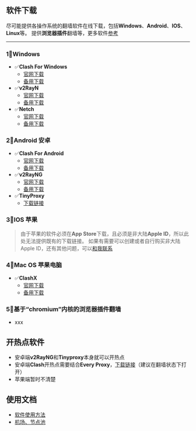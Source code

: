 ## 软件下载

尽可能提供各操作系统的翻墙软件在线下载，包括**Windows**、**Android**、**IOS**、**Linux**等。
提供**浏览器插件**翻墙等，更多软件[参考](https://itlanyan.com/v2ray-clients-download/)

---

### 1⃣️**Windows**

- ✅**Clash For Windows**
  - [官网下载](https://github.com/Fndroid/clash_for_windows_pkg/releases)
  - [备用下载](https://d3.netfiles.pw/v2/windows/Clash.for.Windows.Setup.0.19.15.exe)
- ✅**v2RayN**
  - [官网下载](https://github.com/2dust/v2rayN/releases)
  - [备用下载](https://d2.netfiles.pw/v2/windows/v2rayN-v5.9.zip)
- ✅**Netch**
  - [官网下载](https://github.com/NetchX/Netch/releases)
  - [备用下载](https://d2.netfiles.pw/v2/windows/Netch-v1.9.2.7z)

### 2⃣️**Android 安卓**

- ✅**Clash For  Android**
  - [官网下载](https://github.com/Kr328/ClashForAndroid/releases)
  - [备用下载](https://d3.netfiles.pw/v2/android/ClashForAndroid-v2.5.4.apk)
- ✅**v2RayNG**
  - [官网下载](https://github.com/2dust/v2rayNG/releases)
  - [备用下载](https://d3.netfiles.pw/v2/android/v2rayNG-v1.7.3.apk)
- ✅**TinyProxy**
  - [下载链接](https://github.com/wchenyi/wall/raw/gh-pages/%E5%AE%89%E5%8D%93/TinyProxy.apk)

### 3⃣️**IOS 苹果**

> 由于苹果的软件必须在**App Store**下载，且必须是非大陆**Apple ID**，所以此处无法提供既有的下载链接。
> 如果有需要可以创建或者自行购买非大陆Apple ID，还有其他问题，可以[和我联系](mailto:1745470052@qq.com)

### 4⃣️**Mac OS 苹果电脑**

- ✅**ClashX**
  - [官网下载](https://https://github.com/yichengchen/clashX/releases)
  - [备用下载](https://d2.netfiles.pw/v2/macos/ClashX-Pro-v1.70.0.2.dmg)

### 5⃣️**基于“chromium”内核的浏览器插件翻墙**
- xxx

## 开热点软件
- 安卓端**v2RayNG**和**Tinyproxy**本身就可以开热点
- 安卓端**Clash**开热点需要结合**Every Proxy**，[下载链接](https://github.com/wchenyi/wall/raw/gh-pages/%E5%AE%89%E5%8D%93/every%20proxy.apk)（建议在翻墙状态下打开）
- 苹果端暂时不清楚

## 使用文档

- [软件使用方法](https://root-crown-817.notion.site/70a2b521fdb74751a30c86faf664fe44)
- [机场、节点池](https://root-crown-817.notion.site/c69e47537e984c0dbb6baaf6b65ca73f)
